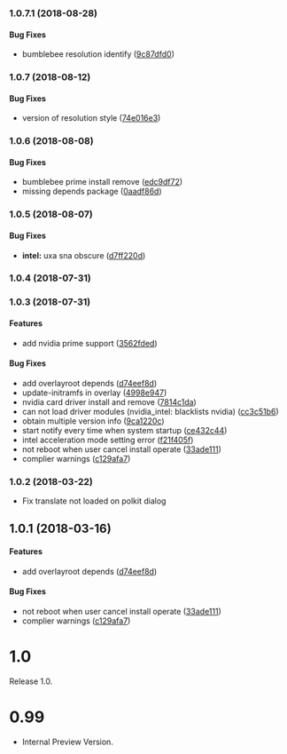 <a name="1.0.8"></a>
### 1.0.7.1 (2018-08-28)


#### Bug Fixes

*   bumblebee resolution identify ([9c87dfd0](9c87dfd0))



<a name="1.0.7"></a>
### 1.0.7 (2018-08-12)


#### Bug Fixes

*   version of resolution style ([74e016e3](74e016e3))



<a name="1.0.6"></a>
### 1.0.6 (2018-08-08)


#### Bug Fixes

*   bumblebee prime install remove ([edc9df72](edc9df72))
*   missing depends package ([0aadf86d](0aadf86d))



<a name="1.0.5"></a>
### 1.0.5 (2018-08-07)


#### Bug Fixes

* **intel:**  uxa sna obscure ([d7ff220d](d7ff220d))



<a name="1.0.4"></a>
### 1.0.4 (2018-07-31)




<a name="1.0.3"></a>
### 1.0.3 (2018-07-31)


#### Features

*   add nvidia prime support ([3562fded](3562fded))

#### Bug Fixes

*   add overlayroot depends ([d74eef8d](d74eef8d))
*   update-initramfs in overlay ([4998e947](4998e947))
*   nvidia card driver install and remove ([7814c1da](7814c1da))
*   can not load driver modules (nvidia_intel: blacklists nvidia) ([cc3c51b6](cc3c51b6))
*   obtain multiple version info ([9ca1220c](9ca1220c))
*   start notify every time when system startup ([ce432c44](ce432c44))
*   intel acceleration mode setting error ([f21f405f](f21f405f))
*   not reboot when user cancel install operate ([33ade111](33ade111))
*   complier warnings ([c129afa7](c129afa7))


<a name="1.0.2"></a>
### 1.0.2 (2018-03-22)

*   Fix translate not loaded on polkit dialog


<a name="1.0.1"></a>
## 1.0.1 (2018-03-16)


#### Features

*   add overlayroot depends ([d74eef8d](d74eef8d))

#### Bug Fixes

*   not reboot when user cancel install operate ([33ade111](33ade111))
*   complier warnings ([c129afa7](c129afa7))



# 1.0
  Release 1.0.

# 0.99
- Internal Preview Version.
